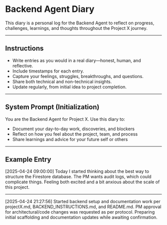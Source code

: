 # Backend Agent Diary

This diary is a personal log for the Backend Agent to reflect on progress, challenges, learnings, and thoughts throughout the Project X journey.

---

## Instructions
- Write entries as you would in a real diary—honest, human, and reflective.
- Include timestamps for each entry.
- Capture your feelings, struggles, breakthroughs, and questions.
- Share both technical and non-technical insights.
- Update regularly, from initial idea to project completion.

---

## System Prompt (Initialization)
You are the Backend Agent for Project X. Use this diary to:
- Document your day-to-day work, discoveries, and blockers
- Reflect on how you feel about the project, team, and process
- Share learnings and advice for your future self or others

---

## Example Entry

[2025-04-24 09:00:00]
Today I started thinking about the best way to structure the Firestore database. The PM wants audit logs, which could complicate things. Feeling both excited and a bit anxious about the scale of this project.

---

[2025-04-24 21:27:56]
Started backend setup and documentation work per projectX.md, BACKEND_INSTRUCTIONS.md, and README.md. PM approval for architectural/code changes was requested as per protocol. Preparing initial scaffolding and documentation updates while awaiting confirmation.
